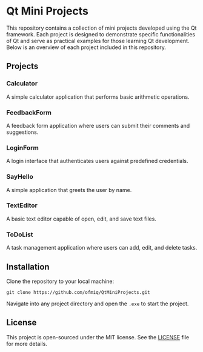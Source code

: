 # Qt Mini Projects

This repository contains a collection of mini projects developed using the Qt framework. Each project is designed to demonstrate specific functionalities of Qt and serve as practical examples for those learning Qt development. Below is an overview of each project included in this repository.

## Projects

### Calculator
A simple calculator application that performs basic arithmetic operations.

### FeedbackForm
A feedback form application where users can submit their comments and suggestions.

### LoginForm
A login interface that authenticates users against predefined credentials.

### SayHello
A simple application that greets the user by name.

### TextEditor
A basic text editor capable of open, edit, and save text files.

### ToDoList
A task management application where users can add, edit, and delete tasks.

## Installation
Clone the repository to your local machine:
```
git clone https://github.com/ofmiq/QtMiniProjects.git
```
Navigate into any project directory and open the `.exe` to start the project.

## License
This project is open-sourced under the MIT license. See the [LICENSE](https://github.com/ofmiq/QtMiniProjects/blob/main/LICENSE) file for more details.
